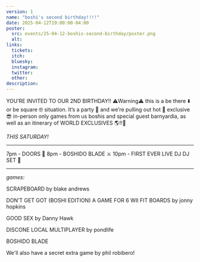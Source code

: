 ```yaml
---
version: 1
name: "boshi's second birthday!!!!"
date: 2025-04-12T19:00:00-04:00
poster:
  src: events/25-04-12-boshis-second-birthday/poster.png
  alt:
links:
  tickets:
  itch:
  bluesky:
  instagram:
  twitter:
  other:
description:
---
```


YOU’RE INVITED TO OUR 2ND BIRTHDAY!! ⚠️Warning⚠️ this is a be there ⬇️ or be square 🤓 situation. It’s a party 🥳 and we’re pulling out hot 🥵 exclusive 😎 in-person only games from us boshis and special guest barnyardia, as well as an itinerary of WORLD EXCLUSIVES 🌎‼️🤯

*THIS SATURDAY!*

---

7pm - DOORS 🚪
8pm - BOSHIDO BLADE ⚔️
10pm - FIRST EVER LIVE DJ DJ SET 🎷

---

*games:*

SCRAPEBOARD
by blake andrews

DON’T GET GOT (BOSHI EDITION)
A GAME FOR 6 WII FIT BOARDS
by jonny hopkins

GOOD SEX
by Danny Hawk

DISCONE LOCAL MULTIPLAYER
by pondlife

BOSHIDO BLADE

We'll also have a secret extra game by phil robibero!